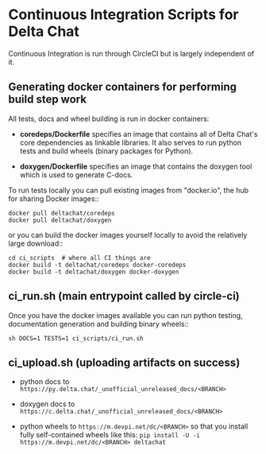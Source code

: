 
# Continuous Integration Scripts for Delta Chat

Continuous Integration is run through CircleCI
but is largely independent of it. 


## Generating docker containers for performing build step work 

All tests, docs and wheel building is run in docker containers:

- **coredeps/Dockerfile** specifies an image that contains all 
  of Delta Chat's core dependencies as linkable libraries. 
  It also serves to run python tests and build wheels 
  (binary packages for Python). 

- **doxygen/Dockerfile** specifies an image that contains
  the doxygen tool which is used to generate C-docs. 

To run tests locally you can pull existing images from "docker.io",
the hub for sharing Docker images::

    docker pull deltachat/coredeps
    docker pull deltachat/doxygen 

or you can build the docker images yourself locally
to avoid the relatively large download:: 
 
    cd ci_scripts  # where all CI things are 
    docker build -t deltachat/coredeps docker-coredeps
    docker build -t deltachat/doxygen docker-doxygen 

## ci_run.sh (main entrypoint called by circle-ci)

Once you have the docker images available 
you can run python testing, documentation generation 
and building binary wheels:: 

    sh DOCS=1 TESTS=1 ci_scripts/ci_run.sh 
    
## ci_upload.sh (uploading artifacts on success) 

- python docs to `https://py.delta.chat/_unofficial_unreleased_docs/<BRANCH>`

- doxygen docs to `https://c.delta.chat/_unofficial_unreleased_docs/<BRANCH>`

- python wheels to `https://m.devpi.net/dc/<BRANCH>`
  so that you install fully self-contained wheels like this:
  `pip install -U -i https://m.devpi.net/dc/<BRANCH> deltachat`



